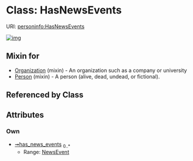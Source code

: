 
# Class: HasNewsEvents



URI: [personinfo:HasNewsEvents](https://w3id.org/linkml/examples/personinfo/HasNewsEvents)


[![img](https://yuml.me/diagram/nofunky;dir:TB/class/[NewsEvent],[NewsEvent]<has_news_events%200..*-++[HasNewsEvents],[Person]uses%20-.->[HasNewsEvents],[Organization]uses%20-.->[HasNewsEvents],[Person],[Organization])](https://yuml.me/diagram/nofunky;dir:TB/class/[NewsEvent],[NewsEvent]<has_news_events%200..*-++[HasNewsEvents],[Person]uses%20-.->[HasNewsEvents],[Organization]uses%20-.->[HasNewsEvents],[Person],[Organization])

## Mixin for

 * [Organization](Organization.md) (mixin)  - An organization such as a company or university
 * [Person](Person.md) (mixin)  - A person (alive, dead, undead, or fictional).

## Referenced by Class


## Attributes


### Own

 * [➞has_news_events](hasNewsEvents__has_news_events.md)  <sub>0..\*</sub>
     * Range: [NewsEvent](NewsEvent.md)
